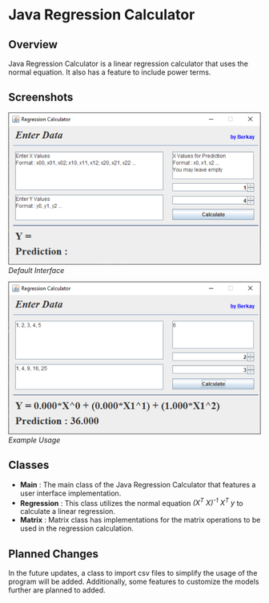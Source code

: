 # Java Regression Calculator

## Overview
Java Regression Calculator is a linear regression calculator that uses the normal equation. It also has a feature to include power terms.

## Screenshots
![Default Screenshot](screenshots/default.PNG)
_Default Interface_

![Example Screenshot](screenshots/example.PNG)
_Example Usage_

## Classes
- **Main** : The main class of the Java Regression Calculator that features a user interface implementation.
- **Regression** : This class utilizes the normal equation *(X<sup>T</sup> X)<sup>-1</sup> X<sup>T</sup> y* to calculate a linear regression.
- **Matrix** : Matrix class has implementations for the matrix operations to be used in the regression calculation.

## Planned Changes
In the future updates, a class to import csv files to simplify the usage of the program will be added. Additionally, some features to customize the models further are planned to added.





